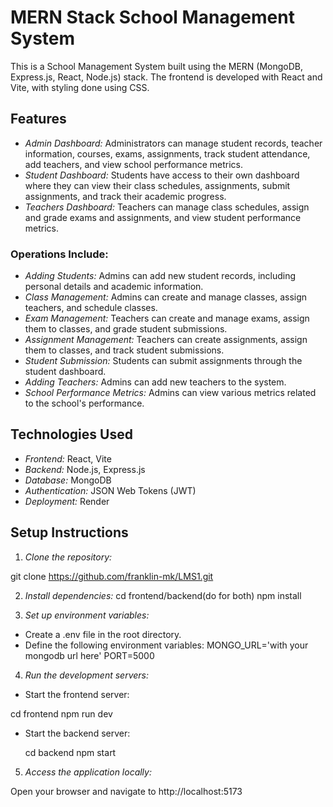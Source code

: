 # MERN Stack School Management System

This is a School Management System built using the MERN (MongoDB, Express.js, React, Node.js) stack. The frontend is developed with React and Vite, with styling done using CSS.

## Features

- *Admin Dashboard:* Administrators can manage student records, teacher information, courses, exams, assignments, track student attendance, add teachers, and view school performance metrics.
- *Student Dashboard:* Students have access to their own dashboard where they can view their class schedules, assignments, submit assignments, and track their academic progress.
- *Teachers Dashboard:* Teachers can manage class schedules, assign and grade exams and assignments, and view student performance metrics.

### Operations Include:
- *Adding Students:* Admins can add new student records, including personal details and academic information.
- *Class Management:* Admins can create and manage classes, assign teachers, and schedule classes.
- *Exam Management:* Teachers can create and manage exams, assign them to classes, and grade student submissions.
- *Assignment Management:* Teachers can create assignments, assign them to classes, and track student submissions.
- *Student Submission:* Students can submit assignments through the student dashboard.
- *Adding Teachers:* Admins can add new teachers to the system.
- *School Performance Metrics:* Admins can view various metrics related to the school's performance.

## Technologies Used

- *Frontend:* React, Vite
- *Backend:* Node.js, Express.js
- *Database:* MongoDB
- *Authentication:* JSON Web Tokens (JWT)
- *Deployment:* Render

## Setup Instructions

1. *Clone the repository:*

git clone https://github.com/franklin-mk/LMS1.git


2. *Install dependencies:*
cd frontend/backend(do for both)
npm install


3. *Set up environment variables:*

- Create a .env file in the root directory.
- Define the following environment variables:
            MONGO_URL='with your mongodb url here'
            PORT=5000
  

4. *Run the development servers:*

- Start the frontend server:

 cd frontend 
  npm run dev
  

- Start the backend server:

  cd backend
  npm start
  

5. *Access the application locally:*

Open your browser and navigate to http://localhost:5173


